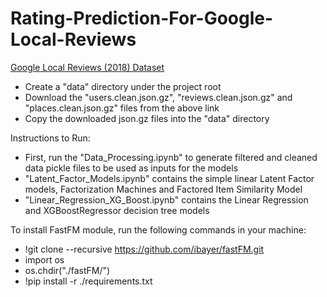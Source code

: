 # Rating-Prediction-For-Google-Local-Reviews

[Google Local Reviews (2018) Dataset](https://cseweb.ucsd.edu/~jmcauley/datasets.html#:~:text=Google%20Local%20Reviews%20(2018))
- Create a "data" directory under the project root
- Download the "users.clean.json.gz", "reviews.clean.json.gz" and "places.clean.json.gz" files from the above link
- Copy the downloaded json.gz files into the "data" directory

Instructions to Run:
- First, run the "Data_Processing.ipynb" to generate filtered and cleaned data pickle files to be used as inputs for the models
- "Latent_Factor_Models.ipynb" contains the simple linear Latent Factor models, Factorization Machines and Factored Item Similarity Model
- "Linear_Regression_XG_Boost.ipynb" contains the Linear Regression and XGBoostRegressor decision tree models

To install FastFM module, run the following commands in your machine:
- !git clone --recursive https://github.com/ibayer/fastFM.git
- import os
- os.chdir("./fastFM/")
- !pip install -r ./requirements.txt
